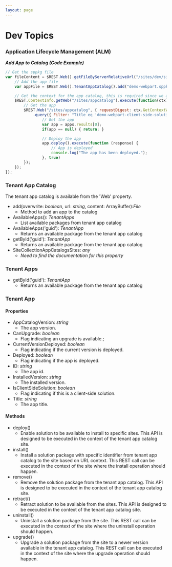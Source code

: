 ```yaml
---
layout: page
---
```

# Dev Topics

### Application Lifecycle Management (ALM)

**_Add App to Catalog (Code Example)_**

```js
// Get the sppkg file
var fileContent = $REST.Web().getFileByServerRelativeUrl("/sites/dev/siteassets/pkgs/demo-webpart.sppkg").content().execute(function(data) {
    // Add the app file
    var appFile = $REST.Web().TenantAppCatalog().add("demo-webpart.sppkg", true, content).executeAndWait();

    // Get the context for the app catalog, this is required since we are doing a cross site-collection request
    $REST.ContextInfo.getWeb("/sites/appcatalog").execute(function(ctx) {
        // Get the app
        $REST.Web("/sites/appcatalog", { requestDigest: ctx.GetContextWebInformation.FormDigestValue }).TenantAppCatalog().AvailableApps()
            .query({ Filter: "Title eq 'demo-webpart-client-side-solution'" }).execute(function (apps) {
                // Get the app
                var app = apps.results[0];
                if(app == null) { return; }

                // Deploy the app
                app.deploy().execute(function (response) {
                    // App is deployed
                    console.log("The app has been deployed.");
                }, true)
        });
    });
});
```

### Tenant App Catalog

The tenant app catalog is available from the 'Web' property.

* add(overwrite: _boolean_, url: _string_, content: ArrayBuffer):_File_
    * Method to add an app to the catalog
* AvailableApps(): _TenantApps_
    * List available packages from tenant app catalog
* AvailableApps('guid'): _TenantApp_
    * Returns an available package from the tenant app catalog
* getById('guid'): _TenantApp_
    * Returns an available package from the tenant app catalog
* SiteCollectionAppCatalogsSites: _any_
    * _Need to find the documentation for this property_

### Tenant Apps

* getById('guid'): _TenantApp_
    * Returns an available package from the tenant app catalog

### Tenant App

#### Properties

* AppCatalogVersion: _string_
    * The app version.
* CanUpgrade: _boolean_
    * Flag indicating an upgrade is available.;
* CurrentVersionDeployed: _boolean_
    * Flag indicating if the current version is deployed.
* Deployed: _boolean_
    * Flag indicating if the app is deployed.
* ID: _string_
    * The app id.
* InstalledVersion: _string_
    * The installed version.
* IsClientSideSolution: _boolean_
    * Flag indicating if this is a client-side solution.
* Title: _string_
    * The app title.

#### Methods

* deploy()
    * Enable solution to be available to install to specific sites. This API is designed to be executed in the context of the tenant app catalog site.
* install()
    * Install a solution package with specific identifier from tenant app catalog to the site based on URL context. This REST call can be executed in the context of the site where the install operation should happen.
* remove()
    * Remove the solution package from the tenant app catalog. This API is designed to be executed in the context of the tenant app catalog site.
* retract()
    * Retract solution to be available from the sites. This API is designed to be executed in the context of the tenant app catalog site.
* uninstall()
    * Uninstall a solution package from the site. This REST call can be executed in the context of the site where the uninstall operation should happen.
* upgrade()
    * Upgrade a solution package from the site to a newer version available in the tenant app catalog. This REST call can be executed in the context of the site where the upgrade operation should happen.